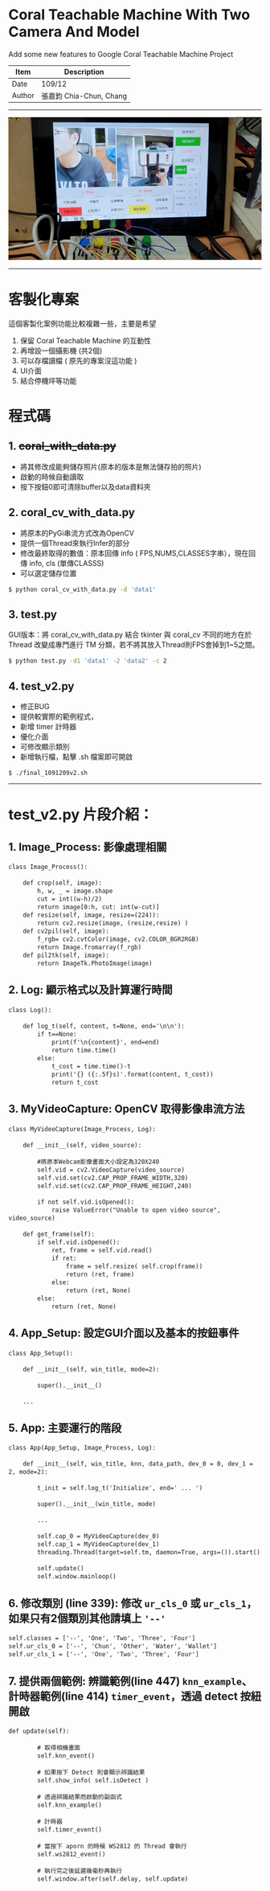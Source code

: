 # Coral Teachable Machine With Two Camera And Model
Add some new features to Google Coral Teachable Machine Project

Item | Description
-----|-----
Date |109/12
Author| 張嘉鈞 Chia-Chun, Chang

---

![image](cover.png)


---

# 客製化專案
這個客製化案例功能比較複雜一些，主要是希望
1. 保留 Coral Teachable Machine 的互動性
2. 再增設一個攝影機 (共2個)
3. 可以存檔讀檔 ( 原先的專案沒這功能 )
4. UI介面
5. 結合停機坪等功能

# 程式碼

## 1. ~~coral_with_data.py~~

* 將其修改成能夠儲存照片(原本的版本是無法儲存拍的照片)
* 啟動的時候自動讀取
* 按下按鈕0即可清除buffer以及data資料夾

## 2. coral_cv_with_data.py

* 將原本的PyGi串流方式改為OpenCV
* 提供一個Thread來執行Infer的部分
* 修改最終取得的數值：原本回傳 info ( FPS,NUMS,CLASSES字串），現在回傳 info, cls (單傳CLASSS)
* 可以選定儲存位置
```bash
$ python coral_cv_with_data.py -d 'data1'
```

## 3. test.py

GUI版本：將 coral_cv_with_data.py 結合 tkinter
與 coral_cv 不同的地方在於 Thread 改變成專門進行 TM 分類，若不將其放入Thread則FPS會掉到1~5之間。
```bash
$ python test.py -d1 'data1' -2 'data2' -c 2
```

## 4. test_v2.py

* 修正BUG
* 提供較實際的範例程式，
* 新增 timer 計時器
* 優化介面
* 可修改顯示類別
* 新增執行檔，點擊 .sh 檔案即可開啟
```
$ ./final_1091209v2.sh
```

---
# test_v2.py 片段介紹：

## 1. Image_Process: 影像處理相關
```
class Image_Process():

    def crop(self, image):
        h, w, _ = image.shape
        cut = int((w-h)/2)
        return image[0:h, cut: int(w-cut)]
    def resize(self, image, resize=(224)):
        return cv2.resize(image, (resize,resize) )
    def cv2pil(self, image):
        f_rgb= cv2.cvtColor(image, cv2.COLOR_BGR2RGB)
        return Image.fromarray(f_rgb)
    def pil2tk(self, image):
        return ImageTk.PhotoImage(image)
```
## 2. Log: 顯示格式以及計算運行時間
```
class Log():

    def log_t(self, content, t=None, end='\n\n'):
        if t==None:
            print(f'\n{content}', end=end)
            return time.time()
        else:
            t_cost = time.time()-t
            print('{} ({:.5f}s)'.format(content, t_cost))
            return t_cost
```
## 3. MyVideoCapture: OpenCV 取得影像串流方法
```
class MyVideoCapture(Image_Process, Log):
    
    def __init__(self, video_source):
    
        #將原本Webcam影像畫面大小設定為320X240
        self.vid = cv2.VideoCapture(video_source)
        self.vid.set(cv2.CAP_PROP_FRAME_WIDTH,320)
        self.vid.set(cv2.CAP_PROP_FRAME_HEIGHT,240)
        
        if not self.vid.isOpened():
            raise ValueError("Unable to open video source", video_source)

    def get_frame(self):
        if self.vid.isOpened():
            ret, frame = self.vid.read()
            if ret:
                frame = self.resize( self.crop(frame))
                return (ret, frame)
            else:
                return (ret, None)
        else:
            return (ret, None)
```
## 4. App_Setup: 設定GUI介面以及基本的按鈕事件
```
class App_Setup():

    def __init__(self, win_title, mode=2):

        super().__init__()
        
    ...

```
## 5. App: 主要運行的階段
```
class App(App_Setup, Image_Process, Log):

    def __init__(self, win_title, knn, data_path, dev_0 = 0, dev_1 = 2, mode=2):
        
        t_init = self.log_t('Initialize', end=' ... ')

        super().__init__(win_title, mode)    

        ...

        self.cap_0 = MyVideoCapture(dev_0)
        self.cap_1 = MyVideoCapture(dev_1)
        threading.Thread(target=self.tm, daemon=True, args=()).start()
    
        self.update()
        self.window.mainloop()
```
## 6. 修改類別 (line 339): 修改 `ur_cls_0` 或 `ur_cls_1`，如果只有2個類別其他請填上 `'--'`
```
self.classes = ['--', 'One', 'Two', 'Three', 'Four']
self.ur_cls_0 = ['--', 'Chun', 'Other', 'Water', 'Wallet']
self.ur_cls_1 = ['--', 'One', 'Two', 'Three', 'Four']
```
## 7. 提供兩個範例: 辨識範例(line 447) `knn_example`、計時器範例(line 414) `timer_event`，透過 detect 按紐開啟

```
def update(self):
        
        # 取得相機畫面
        self.knn_event()

        # 如果按下 Detect 則會顯示辨識結果
        self.show_info( self.isDetect )

        # 透過辨識結果而啟動的副函式
        self.knn_example()

        # 計時器
        self.timer_event()

        # 當按下 aporn 的時候 WS2812 的 Thread 會執行
        self.ws2812_event()

        # 執行完之後延遲幾毫秒再執行
        self.window.after(self.delay, self.update)
```
